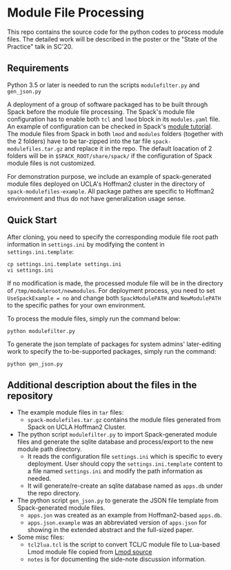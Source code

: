 # Module File Processing

This repo contains the source code for the python codes to process module files. The detailed work will be described in the poster or the "State of the Practice" talk in SC'20.

## Requirements
Python 3.5 or later is needed to run the scripts `modulefilter.py` and `gen_json.py`

A deployment of a group of software packaged has to be built through Spack before the module file processing. The Spack's module file configuration has to enable both `tcl` and `lmod` block in its `modules.yaml` file. An example of configuration can be checked in Spack's [module tutorial](https://spack-tutorial.readthedocs.io/en/latest/tutorial_modules.html). The module files from Spack in both `lmod` and `modules` folders (together with the 2 folders) have to be tar-zipped into the tar file `spack-modulefiles.tar.gz` and replace it in the repo. The default loacation of 2 folders will be in `$SPACK_ROOT/share/spack/` if the configuration of Spack module files is not customized. 

For demonstration purpose, we include an example of spack-generated module files deployed on UCLA's Hoffman2 cluster in the directory of `spack-modulefiles-example`. All package pathes are specific to Hoffman2 environment and thus do not have generalization usage sense.

## Quick Start
After cloning, you need to specify the corresponding module file root path information in `settings.ini` by modifying the content in `settings.ini.template`:

```console
cp settings.ini.template settings.ini
vi settings.ini
```

If no modification is made, the processed module file will be in the directory of `/tmp/moduleroot/newmodules`. For deployment process, you need to set `UseSpackExample = no` and change both `SpackModulePATH` and `NewModulePATH` to the specific pathes for your own environment.

To process the module files, simply run the command below:

```console
python modulefilter.py
```

To generate the json template of packages for system admins' later-editing work to specify the to-be-supported packages, simply run the command:

```console
python gen_json.py
```

## Additional description about the files in the repository

- The example module files in `tar` files:
     -  `spack-modulefiles.tar.gz` contains the module files generated from Spack on UCLA Hoffman2 Cluster.
- The python script `modulefilter.py` to import Spack-generated module files and generate the sqlite database and process/export to the new module path directory.
    - It reads the configuration file `settings.ini` which is specific to every deployment. User should copy the `settings.ini.template` content to a file named `settings.ini` and modify the path information as needed.
    - It will generate/re-create an sqlite database named as `apps.db` under the repo directory. 
- The python script `gen_json.py` to generate the JSON file template from Spack-generated module files.
    - `apps.jon` was created as an example from Hoffman2-based `apps.db`.
    -  `apps.json.example` was an abbreviated version of `apps.json` for showing in the extended abstract and the full-sized paper.
- Some misc files:
     - `tcl2lua.tcl` is the script to convert TCL/C module file to Lua-based Lmod module file copied from [Lmod source](https://github.com/TACC/Lmod/blob/master/src/tcl2lua.tcl)
     - `notes` is for documenting the side-note discussion information.

